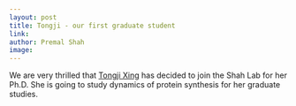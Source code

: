 ```yaml
---
layout: post
title: Tongji - our first graduate student
link: 
author: Premal Shah
image: 
---
```


We are very thrilled that [Tongji Xing](/team/tongji-xing/) has decided to join the Shah Lab for her Ph.D. She is going to study dynamics of protein synthesis for her graduate studies.

